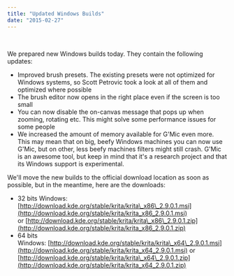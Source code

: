 ```yaml
---
title: "Updated Windows Builds"
date: "2015-02-27"
---
```


 

We prepared new Windows builds today. They contain the following updates:

- Improved brush presets. The existing presets were not optimized for Windows systems, so Scott Petrovic took a look at all of them and optimized where possible
- The brush editor now opens in the right place even if the screen is too small
- You can now disable the on-canvas message that pops up when zooming, rotating etc. This might solve some performance issues for some people
- We increased the amount of memory available for G'Mic even more. This may mean that on big, beefy Windows machines you can now use G'Mic, but on other, less beefy machines filters might still crash. G'Mic is an awesome tool, but keep in mind that it's a research project and that its Windows support is experimental.

We'll move the new builds to the official download location as soon as possible, but in the meantime, here are the downloads:

- 32 bits Windows: [http://download.kde.org/stable/krita/krita\_x86\_2.9.0.1.msi](http://download.kde.org/stable/krita/krita_x86_2.9.0.1.msi) or [http://download.kde.org/stable/krita/krita\_x86\_2.9.0.1.zip](http://download.kde.org/stable/krita/krita_x86_2.9.0.1.zip)
- 64 bits Windows: [http://download.kde.org/stable/krita/krita\_x64\_2.9.0.1.msi](http://download.kde.org/stable/krita/krita_x64_2.9.0.1.msi) or [http://download.kde.org/stable/krita/krita\_x64\_2.9.0.1.zip](http://download.kde.org/stable/krita/krita_x64_2.9.0.1.zip)

